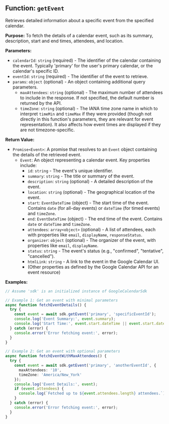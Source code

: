 ## Function: `getEvent`

Retrieves detailed information about a specific event from the specified calendar.

**Purpose:**
To fetch the details of a calendar event, such as its summary, description, start and end times, attendees, and location.

**Parameters:**
- `calendarId`: `string` (required) - The identifier of the calendar containing the event. Typically 'primary' for the user's primary calendar, or the calendar's specific ID.
- `eventId`: `string` (required) - The identifier of the event to retrieve.
- `params`: `object` (optional) - An object containing additional query parameters.
  - `maxAttendees`: `string` (optional) - The maximum number of attendees to include in the response. If not specified, the default number is returned by the API.
  - `timeZone`: `string` (optional) - The IANA time zone name in which to interpret `timeMin` and `timeMax` if they were provided (though not directly in this function's parameters, they are relevant for event representation). It also affects how event times are displayed if they are not timezone-specific.

**Return Value:**
- `Promise<Event>`: A promise that resolves to an `Event` object containing the details of the retrieved event.
  - `Event`: An object representing a calendar event. Key properties include:
    - `id`: `string` - The event's unique identifier.
    - `summary`: `string` - The title or summary of the event.
    - `description`: `string` (optional) - A detailed description of the event.
    - `location`: `string` (optional) - The geographical location of the event.
    - `start`: `EventDateTime` (object) - The start time of the event. Contains `date` (for all-day events) or `dateTime` (for timed events) and `timeZone`.
    - `end`: `EventDateTime` (object) - The end time of the event. Contains `date` or `dateTime` and `timeZone`.
    - `attendees`: `array<object>` (optional) - A list of attendees, each with properties like `email`, `displayName`, `responseStatus`.
    - `organizer`: `object` (optional) - The organizer of the event, with properties like `email`, `displayName`.
    - `status`: `string` - The event's status (e.g., "confirmed", "tentative", "cancelled").
    - `htmlLink`: `string` - A link to the event in the Google Calendar UI.
    - (Other properties as defined by the Google Calendar API for an event resource)

**Examples:**
```typescript
// Assume 'sdk' is an initialized instance of GoogleCalendarSdk

// Example 1: Get an event with minimal parameters
async function fetchEventDetails() {
  try {
    const event = await sdk.getEvent('primary', 'specificEventId');
    console.log('Event Summary:', event.summary);
    console.log('Start Time:', event.start.dateTime || event.start.date);
  } catch (error) {
    console.error('Error fetching event:', error);
  }
}

// Example 2: Get an event with optional parameters
async function fetchEventWithMaxAttendees() {
  try {
    const event = await sdk.getEvent('primary', 'anotherEventId', {
      maxAttendees: '10',
      timeZone: 'America/New_York'
    });
    console.log('Event Details:', event);
    if (event.attendees) {
      console.log(`Fetched up to ${event.attendees.length} attendees.`);
    }
  } catch (error) {
    console.error('Error fetching event:', error);
  }
}
```